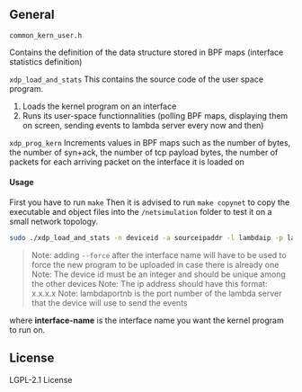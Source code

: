 
## General
``` common_kern_user.h ``` 

Contains the definition of the data structure stored in BPF maps (interface statistics definition)

``` xdp_load_and_stats ``` 
This contains the source code of the user space program.
1) Loads the kernel program on an interface
2) Runs its user-space functionnalities (polling BPF maps, displaying them on screen, sending events to lambda server every now and then)

``` xdp_prog_kern ``` 
Increments values in BPF maps such as the number of bytes, the number of syn+ack, the number of tcp payload bytes, the number of packets for each arriving packet on the interface it is loaded on

#### Usage

First you have to run ``` make ``` 
Then it is advised to run ``` make copynet ``` to copy the executable and object files into the ``` /netsimulation ``` folder to test it on a small network topology.

```sh
sudo ./xdp_load_and_stats -n deviceid -a sourceipaddr -l lambdaip -p lambdaportnb --dev interface-name
```
> Note: adding `--force` after the interface name will have to be used to force the new program to be uploaded in case there is already one
> Note: The device id must be an integer and should be unique among the other devices
> Note: The ip address should have this format: x.x.x.x
> Note: lambdaportnb is the port number of the lambda server that the device will use to send the events

where **interface-name** is the interface name you want the kernel program to run on. 

## License

LGPL-2.1 License 

[//]: # 
